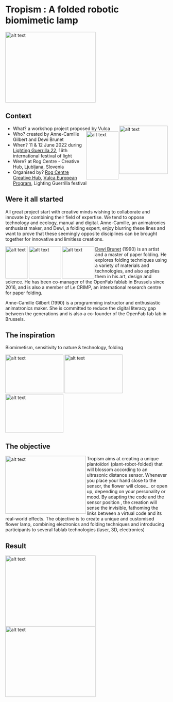 # Tropism : A folded robotic biomimetic lamp 
<img src="https://user-images.githubusercontent.com/25649502/205443035-01bda923-b27d-4902-a6c5-75904946b4ed.gif" alt="alt text" width="280" height="220"> 

## Context

- What?  a workshop project proposed by Vulca  <img align="right" img src="https://user-images.githubusercontent.com/25649502/126064205-7574dc65-2f37-4fe0-92c9-b13df8bc733a.png" alt="alt text" width="150" height="150"> <img align="right" img src="https://user-images.githubusercontent.com/25649502/137733747-1d26cf5b-d9ea-4fc0-8e6d-80dd8700f3ce.jpg" alt="alt text" width="100" height="150">                 
- Who? created by Anne-Camille Gilbert and Dewi Brunet        
- When? 11 & 12 June 2022 during [Lighting Guerrilla 22](http://www.svetlobnagverila.net/en/team-members/plantoidori-robotic-origami-light/), 16th international festival of light        
- Were? at Rog Centre - Creative Hub, Ljubljana, Slovenia  
- Organised by? [Rog Centre Creative Hub](https://center-rog.si/en), [Vulca European Program](https://vulca.eu/), Lighting Guerrilla festival
              
## Were it all started
All great project start with creative minds wishing to collaborate and innovate by combining their field of expertise. We tend to oppose technology and ecology, manual and digital. Anne-Camille, an animatronics enthusiast maker, and Dewi, a folding expert, enjoy blurring these lines and want to prove that these seemingly opposite disciplines can be brought together for innovative and limitless creations.
                
<img align="left" img src="https://user-images.githubusercontent.com/25649502/126034633-73874208-8fb1-4b56-b159-06c3d1f27581.jpg" alt="alt text" width="70" height="100"> 
<img align="left" img src="https://user-images.githubusercontent.com/25649502/126034620-c501a46c-a918-49c5-a3f6-5b40b10ddbfd.jpg" alt="alt text" width="100" height="100"> <img align="left" img src="https://user-images.githubusercontent.com/25649502/137461934-bd2a98cd-4307-4c59-a43a-e86a7808760a.jpg" alt="alt text" width="100" height="100">  
            
[Dewi Brunet](https://dewiorigami.com/) (1990) is an artist and a master of paper folding. He explores folding techniques using a variety of materials and technologies, and also applies them in his art, design and science. He has been co-manager of the OpenFab fablab in Brussels since 2016, and is also a member of Le CRIMP, an international research centre for paper folding.

Anne-Camille Gilbert (1990) is a programming instructor and enthusiastic animatronics maker. She is committed to reduce the digital literacy gap between the generations and is also a co-founder of the OpenFab fab lab in Brussels.

     

## The inspiration
Biomimetism, sensitivity to nature & technology, folding 

<img src="https://user-images.githubusercontent.com/25649502/126034486-c2aa901f-2019-40aa-aa8a-7b767133cf1e.jpg" alt="alt text" width="180" height="120">   <img src="https://user-images.githubusercontent.com/25649502/137461178-d5054d60-40bf-4b74-b7b4-94e6fa4c4e48.jpg" alt="alt text" width="180" height="120">   <img src="https://user-images.githubusercontent.com/25649502/137461229-2beaef0c-81bb-4ad2-a4c7-ed99406de4d1.jpg" alt="alt text" width="180" height="120">
          
          
## The objective
<img align="left" img src="https://user-images.githubusercontent.com/25649502/137467702-7ab13a88-d03b-4ffd-9eda-1ae6cb96378e.gif" alt="alt text" width="250" height="180">
Tropism aims at creating a unique plantoïdori (plant-robot-folded) that will blossom according to an ultrasonic distance sensor. Whenever you place your hand close to the sensor, the flower will close… or open up, depending on your personality or mood. By adapting the code and the sensor
position , the creation will sense the invisible, fathoming the links between a virtual code and its real-world effects. 
The objective is to create a unique and customised flower lamp, combining electronics and folding techniques and introducing participants to several fablab technologies (laser, 3D, electronics)                                                                                       
   
      
                                  
## Result
<img align="left" img src="https://user-images.githubusercontent.com/25649502/205443013-cbbef260-6860-4ffd-8e99-db745f0f3be5.JPG" alt="alt text" width="280" height="220"> 
<img align="middle" img src="https://user-images.githubusercontent.com/25649502/205443017-632d2bcd-7000-42a5-b18a-38f54b26ba21.JPG" alt="alt text" width="280" height="220"> 

